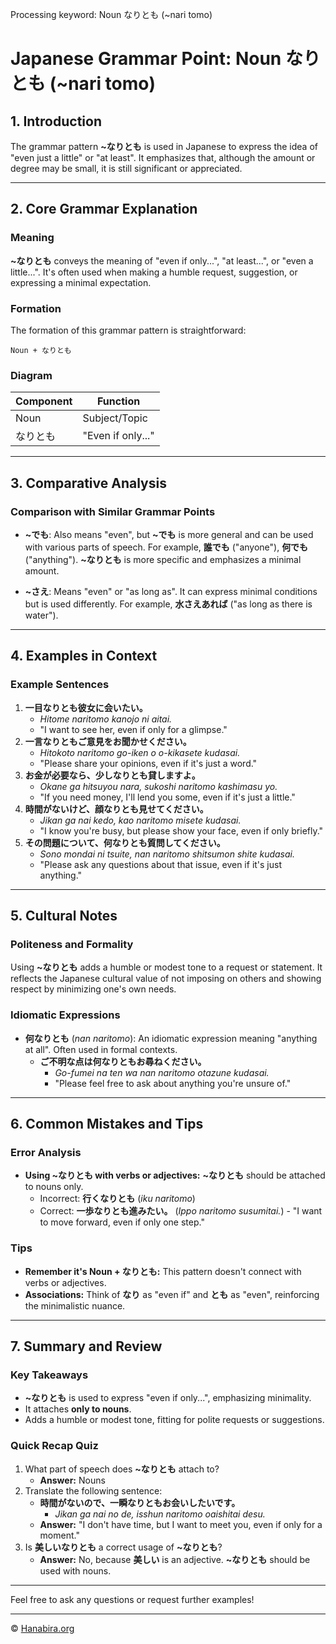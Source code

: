 Processing keyword: Noun なりとも (~nari tomo)
# Japanese Grammar Point: Noun なりとも (~nari tomo)

## 1. Introduction
The grammar pattern **~なりとも** is used in Japanese to express the idea of "even just a little" or "at least". It emphasizes that, although the amount or degree may be small, it is still significant or appreciated.

---
## 2. Core Grammar Explanation
### Meaning
**~なりとも** conveys the meaning of "even if only...", "at least...", or "even a little...". It's often used when making a humble request, suggestion, or expressing a minimal expectation.
### Formation
The formation of this grammar pattern is straightforward:
```
Noun + なりとも
```
### Diagram
| Component | Function          |
|-----------|-------------------|
| Noun      | Subject/Topic     |
| なりとも  | "Even if only..." |
---
## 3. Comparative Analysis
### Comparison with Similar Grammar Points
- **~でも**: Also means "even", but **~でも** is more general and can be used with various parts of speech. For example, **誰でも** ("anyone"), **何でも** ("anything"). **~なりとも** is more specific and emphasizes a minimal amount.
  
- **~さえ**: Means "even" or "as long as". It can express minimal conditions but is used differently. For example, **水さえあれば** ("as long as there is water").
---
## 4. Examples in Context
### Example Sentences
1. **一目なりとも彼女に会いたい。**
   - *Hitome naritomo kanojo ni aitai.*
   - "I want to see her, even if only for a glimpse."
2. **一言なりともご意見をお聞かせください。**
   - *Hitokoto naritomo go-iken o o-kikasete kudasai.*
   - "Please share your opinions, even if it's just a word."
3. **お金が必要なら、少しなりとも貸しますよ。**
   - *Okane ga hitsuyou nara, sukoshi naritomo kashimasu yo.*
   - "If you need money, I'll lend you some, even if it's just a little."
4. **時間がないけど、顔なりとも見せてください。**
   - *Jikan ga nai kedo, kao naritomo misete kudasai.*
   - "I know you're busy, but please show your face, even if only briefly."
5. **その問題について、何なりとも質問してください。**
   - *Sono mondai ni tsuite, nan naritomo shitsumon shite kudasai.*
   - "Please ask any questions about that issue, even if it's just anything."
---
## 5. Cultural Notes
### Politeness and Formality
Using **~なりとも** adds a humble or modest tone to a request or statement. It reflects the Japanese cultural value of not imposing on others and showing respect by minimizing one's own needs.
### Idiomatic Expressions
- **何なりとも** (*nan naritomo*): An idiomatic expression meaning "anything at all". Often used in formal contexts.
  - **ご不明な点は何なりともお尋ねください。**
    - *Go-fumei na ten wa nan naritomo otazune kudasai.*
    - "Please feel free to ask about anything you're unsure of."
---
## 6. Common Mistakes and Tips
### Error Analysis
- **Using ~なりとも with verbs or adjectives:** **~なりとも** should be attached to nouns only.
  - Incorrect: **行くなりとも** (*iku naritomo*)
  - Correct: **一歩なりとも進みたい。** (*Ippo naritomo susumitai.*) - "I want to move forward, even if only one step."
### Tips
- **Remember it's Noun + なりとも:** This pattern doesn't connect with verbs or adjectives.
- **Associations:** Think of **なり** as "even if" and **とも** as "even", reinforcing the minimalistic nuance.
---
## 7. Summary and Review
### Key Takeaways
- **~なりとも** is used to express "even if only...", emphasizing minimality.
- It attaches **only to nouns**.
- Adds a humble or modest tone, fitting for polite requests or suggestions.
### Quick Recap Quiz
1. What part of speech does **~なりとも** attach to?
   - **Answer:** Nouns
2. Translate the following sentence:
   - **時間がないので、一瞬なりともお会いしたいです。**
     - *Jikan ga nai no de, isshun naritomo oaishitai desu.*
   - **Answer:** "I don't have time, but I want to meet you, even if only for a moment."
3. Is **美しいなりとも** a correct usage of **~なりとも**?
   - **Answer:** No, because **美しい** is an adjective. **~なりとも** should be used with nouns.
---
Feel free to ask any questions or request further examples!


---

© [Hanabira.org](https://hanabira.org)
